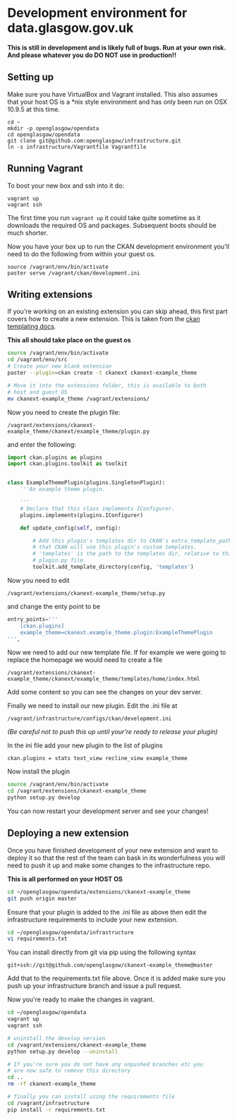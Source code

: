 Development environment for data.glasgow.gov.uk
===============================================

__This is still in development and is likely full of bugs. Run at your
own risk. And please whatever you do DO NOT use in production!!__

Setting up
----------

Make sure you have VirtualBox and Vagrant installed. This also assumes
that your host OS is a *nix style environment and has only been run on
OSX 10.9.5 at this time.

    cd ~
    mkdir -p openglasgow/opendata
    cd openglasgow/opendata
    git clone git@github.com:openglasgow/infrastructure.git
    ln -s infrastructure/Vagrantfile Vagrantfile

Running Vagrant
---------------

To boot your new box and ssh into it do:

    vagrant up
    vagrant ssh

The first time you run `vagrant up` it could take quite sometime as it
downloads the required OS and packages. Subsequent boots should be much
shorter.


Now you have your box up to run the CKAN development environment
you'll need to do the following from within your guest os.

    source /vagrant/env/bin/activate
    paster serve /vagrant/ckan/development.ini


Writing extensions
------------------

If you're working on an existing extension you can skip ahead, this
first part covers how to create a new extension. This is taken from the
[ckan templating docs](http://docs.ckan.org/en/latest/theming/templates.html).

__This all should take place on the guest os__

```bash
source /vagrant/env/bin/activate
cd /vagrant/env/src
# Create your new blank extension
paster --plugin=ckan create -t ckanext ckanext-example_theme

# Move it into the extensions folder, this is available to both
# host and guest OS
mv ckanext-example_theme /vagrant/extensions/
```

Now you need to create the plugin file:

    /vagrant/extensions/ckanext-example_theme/ckanext/example_theme/plugin.py

and enter the following:

```python
import ckan.plugins as plugins
import ckan.plugins.toolkit as toolkit


class ExampleThemePlugin(plugins.SingletonPlugin):
    '''An example theme plugin.

    '''
    # Declare that this class implements IConfigurer.
    plugins.implements(plugins.IConfigurer)

    def update_config(self, config):

        # Add this plugin's templates dir to CKAN's extra_template_paths, so
        # that CKAN will use this plugin's custom templates.
        # 'templates' is the path to the templates dir, relative to this
        # plugin.py file.
        toolkit.add_template_directory(config, 'templates')
```

Now you need to edit

    /vagrant/extensions/ckanext-example_theme/setup.py

and change the enty point to be

```python
entry_points='''
    [ckan.plugins]
    example_theme=ckanext.example_theme.plugin:ExampleThemePlugin
''',
```

Now we need to add our new template file. If for example we were going
to replace the homepage we would need to create a file

    /vagrant/extensions/ckanext-example_theme/ckanext/example_theme/templates/home/index.html

Add some content so you can see the changes on your dev server.

Finally we need to install our new plugin. Edit the .ini file at

    /vagrant/infrastructure/configs/ckan/development.ini

_(Be careful not to push this up until your're ready to release
your plugin)_

In the ini file add your new plugin to the list of plugins

    ckan.plugins = stats text_view recline_view example_theme

Now install the plugin

```bash
source /vagrant/env/bin/activate
cd /vagrant/extensions/ckanext-example_theme
python setup.py develop
```

You can now restart your development server and see your changes!

Deploying a new extension
-------------------------

Once you have finished development of your new extension and want to
deploy it so that the rest of the team can bask in its wonderfulness you
will need to push it up and make some changes to the infrastructure repo.

__This is all performed on your HOST OS__

```bash
cd ~/openglasgow/opendata/extensions/ckanext-example_theme
git push origin master
```

Ensure that your plugin is added to the .ini file as above then edit the
infrastructure requirements to include your new extension.

```bash
cd ~/openglasgow/opendata/infrastructure
vi requirements.txt
```

You can install directly from git via pip using the following syntax

    git+ssh://git@github.com/openglasgow/ckanext-example_theme@master

Add that to the requirements.txt file above. Once it is added make sure
you push up your infrastructure branch and issue a pull request.

Now you're ready to make the changes in vagrant.

```bash
cd ~/openglasgow/opendata
vagrant up
vagrant ssh

# uninstall the develop version
cd /vagrant/extensions/ckanext-example_theme
python setup.py develop --uninstall

# If you're sure you do not have any unpushed branches etc you
# are now safe to remove this directory
cd ..
rm -rf ckanext-example_theme

# finally you can install using the requirements file
cd /vagrant/infrastructure
pip install -r requirements.txt
```